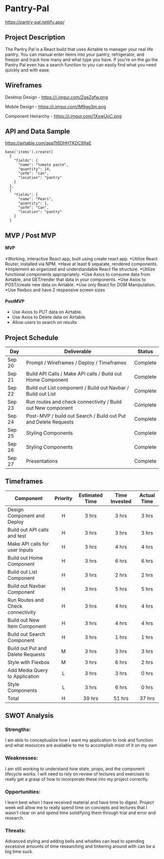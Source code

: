 # Pantry-Pal

https://pantry-pal.netlify.app/

## Project Description

The Pantry Pal is a React build that uses Airtable to manager your real life pantry.  You can manual enter items into your pantry, refrigerator, and freezer and track how many and what type you have.  If you're on the go the Pantry Pal even has a search function to you can easily find what you need quickly and with ease.

## Wireframes

Desktop Design - https://i.imgur.com/ZgeZgfw.png

Mobile Design - https://i.imgur.com/lM9gg3m.png

Component Heirarchy - https://i.imgur.com/1XxwUoC.png

## API and Data Sample

https://airtable.com/appTt6DHHTKDC9XeE

```
base('items').create([
  {
    "fields": {
      "name": "tomato paste",
      "quantity": 14,
      "uofm": "can",
      "location": "pantry"
    }
  },
  {
    "fields": {
      "name": "Pears",
      "quantity": 1,
      "uofm": "Can",
      "location": "pantry"
    }
  }
```

## MVP / Post MVP

#### MVP 

  *Working, interactive React app, built using create react app.
  *Utilize React Router, installed via NPM.
  *Have at least 6 separate, rendered components.
  *Implement an organized and understandable React file structure.
  *Utilize functional components appropriately.
  *Use Axios to consume data from Airtable, and GET/render that data in your components.
  *Use Axios to POST/create new data on Airtable.
  *Use only React for DOM Manipulation.
  *Use flexbox and have 2 responsive screen sizes
    
#### PostMVP  
  * Use Axios to PUT data on Airtable.
  * Use Axios to Delete data on Airtable.
  * Allow users to search on results

## Project Schedule

|  Day | Deliverable | Status
|---|---| ---|
|Sep 20| Prompt / Wireframes / Deploy / Timeframes | Complete
|Sep 21| Build API Calls / Make API calls / Build out Home Component | Complete
|Sep 22| Build out List component / Build out Navbar / Build out List | Complete
|Sep 23| Run routes and check connectivity / Build out New component | Complete
|Sep 24| Post-MVP / build out Search / Build out Put and Delete Requests| Complete
|Sep 25| Styling Components| Complete
|Sep 26| Styling Components| Complete
|Sep 27| Presentations | Complete

## Timeframes

| Component | Priority | Estimated Time | Time Invested | Actual Time |
| --- | :---: |  :---: | :---: | :---: |
| Design Component and Deploy | H | 3 hrs | 3 hrs | 3 hrs |
| Build out API calls and test | H | 3 hrs | 3 hrs | 3 hrs |
| Make API calls for user inputs | H | 3 hrs | 4 hrs | 4 hrs |
| Build out Home Component | H | 3 hrs | 6 hrs | 6 hrs | 
| Build out List Component | H | 3 hrs | 2 hrs | 2 hrs |
| Build out Navbar Component | H | 3 hrs | 5 hrs | 5 hrs | 
| Run Routes and Check connectivity | H | 3 hrs | 4 hrs | 4 hrs |
| Build out New Item Component | H | 3 hrs | 4 hrs | 4 hrs |
| Build out Search Component | H | 3 hrs | 1 hrs | 1 hrs |
| Build out Put and Delete Requests | M | 3 hrs | 3 hrs | 3 hrs |
| Style with Flexbox | M | 3 hrs | 6 hrs | 2 hrs |
| Add Media Query to Application | L | 3 hrs | 3 hrs | 0 hrs | 
| Style Components | L | 3 hrs | 6 hrs | 0 hrs |
| Total | H | 39 hrs | 51 hrs | 37 hrs |

## SWOT Analysis

### Strengths:
I am able to conceptualize how I want my application to look and function and what resources are available to me to accomplish most of it on my own

### Weaknesses:
I am still working to understand how state, props, and the component lifecycle works.  I will need to rely on review of lectures and exercises to really get a grasp of how to incorporate these into my project correctly.

### Opportunities:
I learn best when I have received material and have time to digest.  Project week will allow me to really spend time on concepts and lectures that I wasn't clear on and spend time solidifying them through trial and error and research.  

### Threats:
Advanced styling and adding bells and whistles can lead to spending excessive amounts of time researching and tinkering around with can be a big time suck.  
